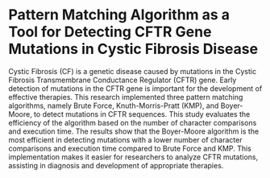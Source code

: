 # Pattern Matching Algorithm as a Tool for Detecting CFTR Gene Mutations in Cystic Fibrosis Disease

Cystic Fibrosis (CF) is a genetic disease caused by mutations in the Cystic Fibrosis Transmembrane Conductance Regulator (CFTR) gene. Early detection of mutations in the CFTR gene is important for the development of effective therapies. This research implemented three pattern matching algorithms, namely Brute Force, Knuth-Morris-Pratt (KMP), and Boyer-Moore, to detect mutations in CFTR sequences. This study evaluates the efficiency of the algorithm based on the number of character comparisons and execution time. The results show that the Boyer-Moore algorithm is the most efficient in detecting mutations with a lower number of character comparisons and execution time compared to Brute Force and KMP. This implementation makes it easier for researchers to analyze CFTR mutations, assisting in diagnosis and development of appropriate therapies.
